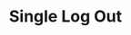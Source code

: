 ---
public: false

image: "/media/landings/sso-single-log-out/single-log-out.png"
imageAlt: "Single Log Out of your applications too."
budicon: 449
color: "#E9C93F"
title: "Single Log Out"
content: "Single Log Out is the inverse process of Single Sign On, once you log out of one of the configured applications, your session will end in all of them. You will save time, and will never forget your sessions opened again."
---
